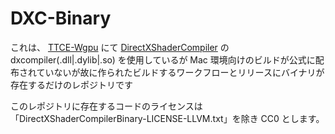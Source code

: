 # DXC-Binary

これは、 [TTCE-Wgpu](https://github.com/ReinaS-64892/TTCE-Wgpu) にて [DirectXShaderCompiler](https://github.com/microsoft/DirectXShaderCompiler) の dxcompiler(.dll|.dylib|.so) を使用しているが Mac 環境向けのビルドが公式に配布されていないが故に作られたビルドするワークフローとリリースにバイナリが存在するだけのレポジトリです

このレポジトリに存在するコードのライセンスは 「DirectXShaderCompilerBinary-LICENSE-LLVM.txt」を除き CC0 とします。
